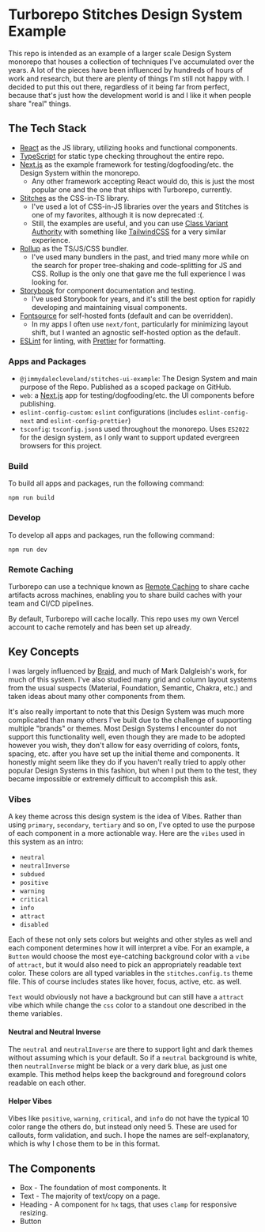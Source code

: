 # Turborepo Stitches Design System Example

This repo is intended as an example of a larger scale Design System monorepo that houses a collection of techniques I've
accumulated over the years. A lot of the pieces have been influenced by hundreds of hours of work and research, but
there are plenty of things I'm still not happy with. I decided to put this out there, regardless of it being far from
perfect, because that's just how the development world is and I like it when people share "real" things.

## The Tech Stack

- [React](https://reactjs.org/) as the JS library, utilizing hooks and functional components.
- [TypeScript](https://www.typescriptlang.org/) for static type checking throughout the entire repo.
- [Next.js](https://nextjs.org/) as the example framework for testing/dogfooding/etc. the Design System within the
  monorepo.
    - Any other framework accepting React would do, this is just the most popular one and the one that ships with
      Turborepo, currently.
- [Stitches](https://stitches.dev/) as the CSS-in-TS library.
    - I've used a lot of CSS-in-JS libraries over the years and Stitches is one of my favorites, although it is now
      deprecated :(.
    - Still, the examples are useful, and you can use [Class Variant Authority](https://cva.style/docs) with something
      like [TailwindCSS](https://tailwindcss.com/) for a very similar experience.
- [Rollup](https://rollupjs.org/guide/en/) as the TS/JS/CSS bundler.
    - I've used many bundlers in the past, and tried many more while on the search for proper tree-shaking and
      code-splitting for JS and CSS. Rollup is the only one that gave me the full experience I was looking for.
- [Storybook](https://storybook.js.org/) for component documentation and testing.
    - I've used Storybook for years, and it's still the best option for rapidly developing and maintaining visual components.
- [Fontsource](https://fontsource.org/) for self-hosted fonts (default and can be overridden).
    - In my apps I often use `next/font`, particularly for minimizing layout shift, but I wanted an agnostic self-hosted
      option as the default.
- [ESLint](https://eslint.org/) for linting, with [Prettier](https://prettier.io/) for formatting.

### Apps and Packages

- `@jimmydalecleveland/stitches-ui-example`: The Design System and main purpose of the Repo. Published as a scoped
  package on GitHub.
- `web`: a [Next.js](https://nextjs.org/) app for testing/dogfooding/etc. the UI components before publishing.
- `eslint-config-custom`: `eslint` configurations (includes `eslint-config-next` and `eslint-config-prettier`)
- `tsconfig`: `tsconfig.json`s used throughout the monorepo. Uses `ES2022` for the design system, as I only want to
  support updated evergreen browsers for this project.

### Build

To build all apps and packages, run the following command:

```
npm run build
```

### Develop

To develop all apps and packages, run the following command:

```
npm run dev
```

### Remote Caching

Turborepo can use a technique known as [Remote Caching](https://turbo.build/repo/docs/core-concepts/remote-caching) to
share cache artifacts across machines, enabling you to share build caches with your team and CI/CD pipelines.

By default, Turborepo will cache locally. This repo uses my own Vercel account to cache remotely and has been set up already.

## Key Concepts
I was largely influenced by [Braid](https://seek-oss.github.io/braid-design-system/), and much of Mark Dalgleish's work, for much of this system. I've also studied many grid and column layout systems from the usual suspects (Material, Foundation, Semantic, Chakra, etc.) and taken ideas about many other components from them.

It's also really important to note that this Design System was much more complicated than many others I've built due to the challenge of supporting multiple "brands" or themes. Most Design Systems I encounter do not support this functionality well, even though they are made to be adopted however you wish, they don't allow
for easy overriding of colors, fonts, spacing, etc. after you have set up the initial theme and components. It honestly might seem like they do if you haven't really tried to apply other popular Design Systems in this fashion, but when I put them to the test, they became impossible or extremely difficult to accomplish this ask.

### Vibes
A key theme across this design system is the idea of Vibes. Rather than using `primary`, `secondary`, `tertiary` and so on, I've opted to use the purpose of each component in a more actionable way. Here are the `vibes` used in this system as an intro:
- `neutral`
- `neutralInverse`
- `subdued`
- `positive`
- `warning`
- `critical`
- `info`
- `attract`
- `disabled`

Each of these not only sets colors but weights and other styles as well and each component determines how it will interpret a vibe. For an example, a `Button` would choose the most eye-catching background color with a `vibe` of `attract`, but it would also need to pick an appropriately readable text color. These colors are all typed variables in the `stitches.config.ts` theme file.
This of course includes states like hover, focus, active, etc. as well.

`Text` would obviously not have a background but can still have a `attract` vibe which while change the `css` color to a standout one described in the theme variables.

#### Neutral and Neutral Inverse
The `neutral` and `neutralInverse` are there to support light and dark themes without assuming which is your default. So if a `neutral` background is white, then `neutralInverse` might be black or a very dark blue, as just one example. This method helps keep the background and foreground colors readable on each other.

#### Helper Vibes
Vibes like `positive`, `warning`, `critical`, and `info` do not have the typical 10 color range the others do, but instead only need 5. These are used for callouts, form validation, and such. I hope the names are self-explanatory, which is why I chose them to be in this format.

## The Components
- Box - The foundation of most components. It
- Text - The majority of text/copy on a page.
- Heading - A component for `hx` tags, that uses `clamp` for responsive resizing.
- Button

